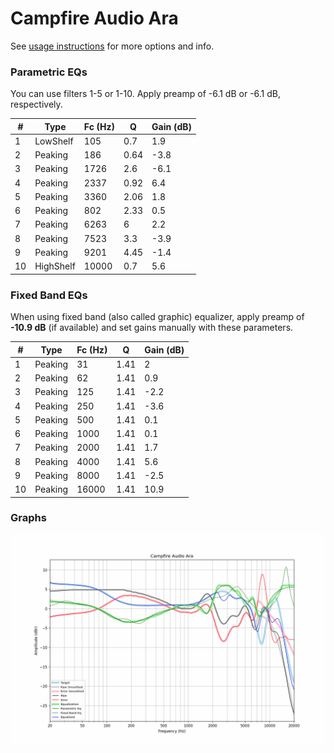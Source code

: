 # Campfire Audio Ara
See [usage instructions](https://github.com/jaakkopasanen/AutoEq#usage) for more options and info.

### Parametric EQs
You can use filters 1-5 or 1-10. Apply preamp of -6.1 dB or -6.1 dB, respectively.

|   # | Type      |   Fc (Hz) |    Q |   Gain (dB) |
|-----|-----------|-----------|------|-------------|
|   1 | LowShelf  |       105 | 0.7  |         1.9 |
|   2 | Peaking   |       186 | 0.64 |        -3.8 |
|   3 | Peaking   |      1726 | 2.6  |        -6.1 |
|   4 | Peaking   |      2337 | 0.92 |         6.4 |
|   5 | Peaking   |      3360 | 2.06 |         1.8 |
|   6 | Peaking   |       802 | 2.33 |         0.5 |
|   7 | Peaking   |      6263 | 6    |         2.2 |
|   8 | Peaking   |      7523 | 3.3  |        -3.9 |
|   9 | Peaking   |      9201 | 4.45 |        -1.4 |
|  10 | HighShelf |     10000 | 0.7  |         5.6 |

### Fixed Band EQs
When using fixed band (also called graphic) equalizer, apply preamp of **-10.9 dB** (if available) and set gains manually with these parameters.

|   # | Type    |   Fc (Hz) |    Q |   Gain (dB) |
|-----|---------|-----------|------|-------------|
|   1 | Peaking |        31 | 1.41 |         2   |
|   2 | Peaking |        62 | 1.41 |         0.9 |
|   3 | Peaking |       125 | 1.41 |        -2.2 |
|   4 | Peaking |       250 | 1.41 |        -3.6 |
|   5 | Peaking |       500 | 1.41 |         0.1 |
|   6 | Peaking |      1000 | 1.41 |         0.1 |
|   7 | Peaking |      2000 | 1.41 |         1.7 |
|   8 | Peaking |      4000 | 1.41 |         5.6 |
|   9 | Peaking |      8000 | 1.41 |        -2.5 |
|  10 | Peaking |     16000 | 1.41 |        10.9 |

### Graphs
![](./Campfire%20Audio%20Ara.png)
